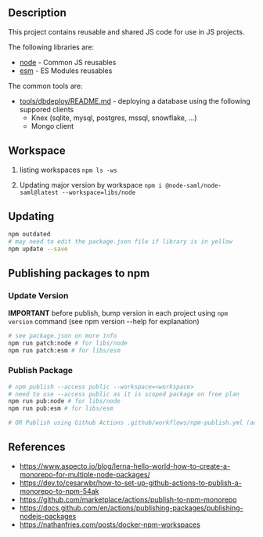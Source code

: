 ## Description

This project contains reusable and shared JS code for use in JS projects.

The following libraries are:
- [node](libs/node/README.md) - Common JS reusables
- [esm](libs/esm/README.md) - ES Modules reusables

The common tools are:
- [tools/dbdeploy/README.md]() - deploying a database using the following suppored clients
  - Knex (sqlite, mysql, postgres, mssql, snowflake, ...)
  - Mongo client


## Workspace

1. listing workspaces `npm ls -ws`

2. Updating major version by workspace `npm i @node-saml/node-saml@latest --workspace=libs/node`


## Updating

```bash
npm outdated
# may need to edit the package.json file if library is in yellow
npm update --save
```


## Publishing packages to npm

### Update Version

**IMPORTANT** before publish, bump version in each project using `npm version` command (see npm version --help for explanation)

```bash
# see package.json on more info
npm run patch:node # for libs/node
npm run patch:esm # for libs/esm
```

###  Publish Package

```bash
# npm publish --access public --workspace=<workspace>
# need to use --access public as it is scoped package on free plan
npm run pub:node # for libs/node
npm run pub:esm # for libs/esm

# OR Publish using Github Actions .github/workflows/npm-publish.yml (add AUTH TOKEN from npm to Github Secrets)
```

## References

- https://www.aspecto.io/blog/lerna-hello-world-how-to-create-a-monorepo-for-multiple-node-packages/
- https://dev.to/cesarwbr/how-to-set-up-github-actions-to-publish-a-monorepo-to-npm-54ak
- https://github.com/marketplace/actions/publish-to-npm-monorepo
- https://docs.github.com/en/actions/publishing-packages/publishing-nodejs-packages
- https://nathanfries.com/posts/docker-npm-workspaces
